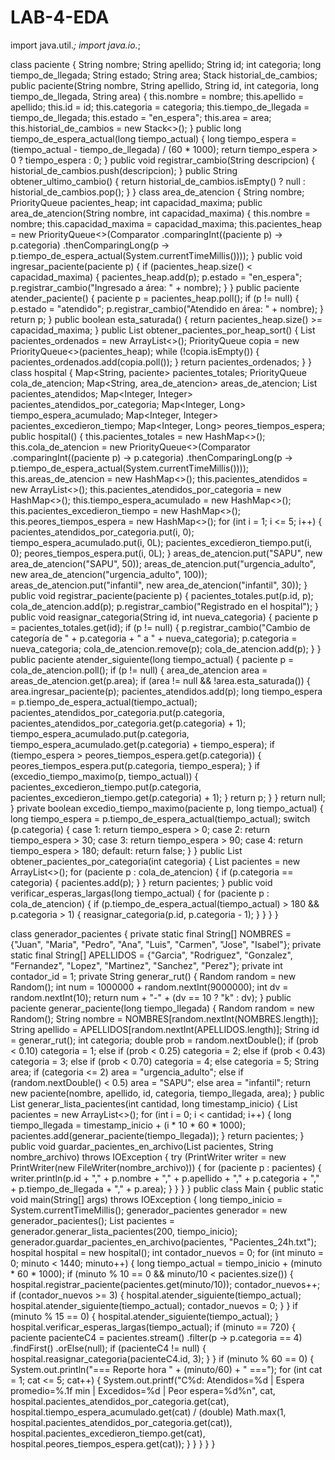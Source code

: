 # LAB-4-EDA
import java.util.*;
import java.io.*;

class paciente {
    String nombre;
    String apellido;
    String id;
    int categoria;
    long tiempo_de_llegada;
    String estado;
    String area;
    Stack<String> historial_de_cambios;
    public paciente(String nombre, String apellido, String id, int categoria, long tiempo_de_llegada, String area) {
        this.nombre = nombre;
        this.apellido = apellido;
        this.id = id;
        this.categoria = categoria;
        this.tiempo_de_llegada = tiempo_de_llegada;
        this.estado = "en_espera";
        this.area = area;
        this.historial_de_cambios = new Stack<>();
    }
    public long tiempo_de_espera_actual(long tiempo_actual) {
        long tiempo_espera = (tiempo_actual - tiempo_de_llegada) / (60 * 1000);
        return tiempo_espera > 0 ? tiempo_espera : 0;
    }
    public void registrar_cambio(String descripcion) {
        historial_de_cambios.push(descripcion);
    }
    public String obtener_ultimo_cambio() {
        return historial_de_cambios.isEmpty() ? null : historial_de_cambios.pop();
    }
}
class area_de_atencion {
    String nombre;
    PriorityQueue<paciente> pacientes_heap;
    int capacidad_maxima;
    public area_de_atencion(String nombre, int capacidad_maxima) {
        this.nombre = nombre;
        this.capacidad_maxima = capacidad_maxima;
        this.pacientes_heap = new PriorityQueue<>(Comparator
                .comparingInt((paciente p) -> p.categoria)
                .thenComparingLong(p -> p.tiempo_de_espera_actual(System.currentTimeMillis())));
    }
    public void ingresar_paciente(paciente p) {
        if (pacientes_heap.size() < capacidad_maxima) {
            pacientes_heap.add(p);
            p.estado = "en_espera";
            p.registrar_cambio("Ingresado a área: " + nombre);
        }
    }
    public paciente atender_paciente() {
        paciente p = pacientes_heap.poll();
        if (p != null) {
            p.estado = "atendido";
            p.registrar_cambio("Atendido en área: " + nombre);
        }
        return p;
    }
    public boolean esta_saturada() {
        return pacientes_heap.size() >= capacidad_maxima;
    }
    public List<paciente> obtener_pacientes_por_heap_sort() {
        List<paciente> pacientes_ordenados = new ArrayList<>();
        PriorityQueue<paciente> copia = new PriorityQueue<>(pacientes_heap);
        while (!copia.isEmpty()) {
            pacientes_ordenados.add(copia.poll());
        }
        return pacientes_ordenados;
    }
}
class hospital {
    Map<String, paciente> pacientes_totales;
    PriorityQueue<paciente> cola_de_atencion;
    Map<String, area_de_atencion> areas_de_atencion;
    List<paciente> pacientes_atendidos;
    Map<Integer, Integer> pacientes_atendidos_por_categoria;
    Map<Integer, Long> tiempo_espera_acumulado;
    Map<Integer, Integer> pacientes_excedieron_tiempo;
    Map<Integer, Long> peores_tiempos_espera;
    public hospital() {
        this.pacientes_totales = new HashMap<>();
        this.cola_de_atencion = new PriorityQueue<>(Comparator
                .comparingInt((paciente p) -> p.categoria)
                .thenComparingLong(p -> p.tiempo_de_espera_actual(System.currentTimeMillis())));
        this.areas_de_atencion = new HashMap<>();
        this.pacientes_atendidos = new ArrayList<>();
        this.pacientes_atendidos_por_categoria = new HashMap<>();
        this.tiempo_espera_acumulado = new HashMap<>();
        this.pacientes_excedieron_tiempo = new HashMap<>();
        this.peores_tiempos_espera = new HashMap<>();
        for (int i = 1; i <= 5; i++) {
            pacientes_atendidos_por_categoria.put(i, 0);
            tiempo_espera_acumulado.put(i, 0L);
            pacientes_excedieron_tiempo.put(i, 0);
            peores_tiempos_espera.put(i, 0L);
        }
        areas_de_atencion.put("SAPU", new area_de_atencion("SAPU", 50));
        areas_de_atencion.put("urgencia_adulto", new area_de_atencion("urgencia_adulto", 100));
        areas_de_atencion.put("infantil", new area_de_atencion("infantil", 30));
    }
    public void registrar_paciente(paciente p) {
        pacientes_totales.put(p.id, p);
        cola_de_atencion.add(p);
        p.registrar_cambio("Registrado en el hospital");
    }
    public void reasignar_categoria(String id, int nueva_categoria) {
        paciente p = pacientes_totales.get(id);
        if (p != null) {
            p.registrar_cambio("Cambio de categoría de " + p.categoria + " a " + nueva_categoria);
            p.categoria = nueva_categoria;
            cola_de_atencion.remove(p);
            cola_de_atencion.add(p);
        }
    }
    public paciente atender_siguiente(long tiempo_actual) {
        paciente p = cola_de_atencion.poll();
        if (p != null) {
            area_de_atencion area = areas_de_atencion.get(p.area);
            if (area != null && !area.esta_saturada()) {
                area.ingresar_paciente(p);
                pacientes_atendidos.add(p);
                long tiempo_espera = p.tiempo_de_espera_actual(tiempo_actual);
                pacientes_atendidos_por_categoria.put(p.categoria, pacientes_atendidos_por_categoria.get(p.categoria) + 1);
                tiempo_espera_acumulado.put(p.categoria, tiempo_espera_acumulado.get(p.categoria) + tiempo_espera);
                if (tiempo_espera > peores_tiempos_espera.get(p.categoria)) {
                    peores_tiempos_espera.put(p.categoria, tiempo_espera);
                }
                if (excedio_tiempo_maximo(p, tiempo_actual)) {
                    pacientes_excedieron_tiempo.put(p.categoria, pacientes_excedieron_tiempo.get(p.categoria) + 1);
                }
                return p;
            }
        }
        return null;
    }
    private boolean excedio_tiempo_maximo(paciente p, long tiempo_actual) {
        long tiempo_espera = p.tiempo_de_espera_actual(tiempo_actual);
        switch (p.categoria) {
            case 1: return tiempo_espera > 0;
            case 2: return tiempo_espera > 30;
            case 3: return tiempo_espera > 90;
            case 4: return tiempo_espera > 180;
            default: return false;
        }
    }
    public List<paciente> obtener_pacientes_por_categoria(int categoria) {
        List<paciente> pacientes = new ArrayList<>();
        for (paciente p : cola_de_atencion) {
            if (p.categoria == categoria) {
                pacientes.add(p);
            }
        }
        return pacientes;
    }
    public void verificar_esperas_largas(long tiempo_actual) {
        for (paciente p : cola_de_atencion) {
            if (p.tiempo_de_espera_actual(tiempo_actual) > 180 && p.categoria > 1) {
                reasignar_categoria(p.id, p.categoria - 1);
            }
        }
    }
}

class generador_pacientes {
    private static final String[] NOMBRES = {"Juan", "Maria", "Pedro", "Ana", "Luis", "Carmen", "Jose", "Isabel"};
    private static final String[] APELLIDOS = {"Garcia", "Rodriguez", "Gonzalez", "Fernandez", "Lopez", "Martinez", "Sanchez", "Perez"};
    private int contador_id = 1;
    private String generar_rut() {
        Random random = new Random();
        int num = 1000000 + random.nextInt(9000000);
        int dv = random.nextInt(10);
        return num + "-" + (dv == 10 ? "k" : dv);
    }
    public paciente generar_paciente(long tiempo_llegada) {
        Random random = new Random();
        String nombre = NOMBRES[random.nextInt(NOMBRES.length)];
        String apellido = APELLIDOS[random.nextInt(APELLIDOS.length)];
        String id = generar_rut();
        int categoria;
        double prob = random.nextDouble();
        if (prob < 0.10) categoria = 1;
        else if (prob < 0.25) categoria = 2;
        else if (prob < 0.43) categoria = 3;
        else if (prob < 0.70) categoria = 4;
        else categoria = 5;
        String area;
        if (categoria <= 2) area = "urgencia_adulto";
        else if (random.nextDouble() < 0.5) area = "SAPU";
        else area = "infantil";
        return new paciente(nombre, apellido, id, categoria, tiempo_llegada, area);
    }
    public List<paciente> generar_lista_pacientes(int cantidad, long timestamp_inicio) {
        List<paciente> pacientes = new ArrayList<>();
        for (int i = 0; i < cantidad; i++) {
            long tiempo_llegada = timestamp_inicio + (i * 10 * 60 * 1000);
            pacientes.add(generar_paciente(tiempo_llegada));
        }
        return pacientes;
    }
    public void guardar_pacientes_en_archivo(List<paciente> pacientes, String nombre_archivo) throws IOException {
        try (PrintWriter writer = new PrintWriter(new FileWriter(nombre_archivo))) {
            for (paciente p : pacientes) {
                writer.println(p.id + "," + p.nombre + "," + p.apellido + "," + p.categoria + "," + p.tiempo_de_llegada + "," + p.area);
            }
        }
    }
}
public class Main {
    public static void main(String[] args) throws IOException {
        long tiempo_inicio = System.currentTimeMillis();
        generador_pacientes generador = new generador_pacientes();
        List<paciente> pacientes = generador.generar_lista_pacientes(200, tiempo_inicio);
        generador.guardar_pacientes_en_archivo(pacientes, "Pacientes_24h.txt");
        hospital hospital = new hospital();
        int contador_nuevos = 0;
        for (int minuto = 0; minuto < 1440; minuto++) {
            long tiempo_actual = tiempo_inicio + (minuto * 60 * 1000);
            if (minuto % 10 == 0 && minuto/10 < pacientes.size()) {
                hospital.registrar_paciente(pacientes.get(minuto/10));
                contador_nuevos++;
                if (contador_nuevos >= 3) {
                    hospital.atender_siguiente(tiempo_actual);
                    hospital.atender_siguiente(tiempo_actual);
                    contador_nuevos = 0;
                }
            }
            if (minuto % 15 == 0) {
                hospital.atender_siguiente(tiempo_actual);
            }
            hospital.verificar_esperas_largas(tiempo_actual);
            if (minuto == 720) {
                paciente pacienteC4 = pacientes.stream()
                        .filter(p -> p.categoria == 4)
                        .findFirst()
                        .orElse(null);
                if (pacienteC4 != null) {
                    hospital.reasignar_categoria(pacienteC4.id, 3);
                }
            }
            if (minuto % 60 == 0) {
                System.out.println("=== Reporte hora " + (minuto/60) + " ===");
                for (int cat = 1; cat <= 5; cat++) {
                    System.out.printf("C%d: Atendidos=%d | Espera promedio=%.1f min | Excedidos=%d | Peor espera=%d%n",
                            cat,
                            hospital.pacientes_atendidos_por_categoria.get(cat),
                            hospital.tiempo_espera_acumulado.get(cat) / (double) Math.max(1, hospital.pacientes_atendidos_por_categoria.get(cat)),
                            hospital.pacientes_excedieron_tiempo.get(cat),
                            hospital.peores_tiempos_espera.get(cat));
                }
            }
        }
    }
}
